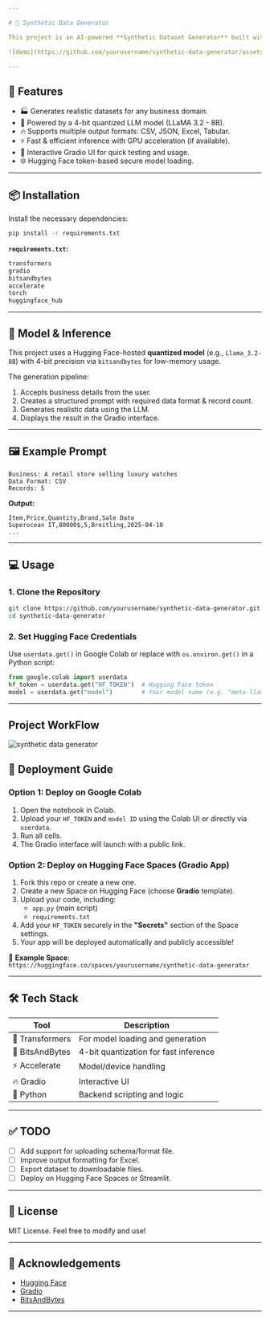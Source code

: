 ```yaml
---

# 🧠 Synthetic Data Generator

This project is an AI-powered **Synthetic Dataset Generator** built with 🤗 Transformers, BitsAndBytes, and Gradio. It takes business requirements and generates realistic datasets in various formats such as **CSV, JSON, Excel, or Tabular** using a quantized LLM (like LLaMA 3.2 8B).

![demo](https://github.com/yourusername/synthetic-data-generator/assets/demo.gif)

---
```


## 🚀 Features

- 🏭 Generates realistic datasets for any business domain.
- 🧠 Powered by a 4-bit quantized LLM model (LLaMA 3.2 - 8B).
- 🔥 Supports multiple output formats: CSV, JSON, Excel, Tabular.
- ⚡ Fast & efficient inference with GPU acceleration (if available).
- 🧰 Interactive Gradio UI for quick testing and usage.
- 🌐 Hugging Face token-based secure model loading.

---

## 📦 Installation

Install the necessary dependencies:

```bash
pip install -r requirements.txt
```

**`requirements.txt`:**

```txt
transformers
gradio
bitsandbytes
accelerate
torch
huggingface_hub
```

---

## 🧠 Model & Inference

This project uses a Hugging Face-hosted **quantized model** (e.g., `Llama_3.2-8B`) with 4-bit precision via `bitsandbytes` for low-memory usage.

The generation pipeline:

1. Accepts business details from the user.
2. Creates a structured prompt with required data format & record count.
3. Generates realistic data using the LLM.
4. Displays the result in the Gradio interface.

---

## 🖼️ Example Prompt

```
Business: A retail store selling luxury watches
Data Format: CSV
Records: 5
```

**Output:**
```
Item,Price,Quantity,Brand,Sale Date
Superocean IT,80000$,5,Breitling,2025-04-10
...
```

---

## 💻 Usage

### 1. Clone the Repository

```bash
git clone https://github.com/yourusername/synthetic-data-generator.git
cd synthetic-data-generator
```

### 2. Set Hugging Face Credentials

Use `userdata.get()` in Google Colab or replace with `os.environ.get()` in a Python script:

```python
from google.colab import userdata
hf_token = userdata.get("HF_TOKEN")  # Hugging Face token
model = userdata.get("model")        # Your model name (e.g. "meta-llama/Llama-3-8B-Instruct")
```

---
## Project WorkFlow

![synthetic data generator](https://github.com/user-attachments/assets/68b5101d-a439-4295-ac9c-9b2ea2198c9b)


## 🚀 Deployment Guide

### Option 1: Deploy on Google Colab

1. Open the notebook in Colab.
2. Upload your `HF_TOKEN` and `model ID` using the Colab UI or directly via `userdata`.
3. Run all cells.
4. The Gradio interface will launch with a public link.

### Option 2: Deploy on Hugging Face Spaces (Gradio App)

1. Fork this repo or create a new one.
2. Create a new Space on Hugging Face (choose **Gradio** template).
3. Upload your code, including:
   - `app.py` (main script)
   - `requirements.txt`
4. Add your `HF_TOKEN` securely in the **"Secrets"** section of the Space settings.
5. Your app will be deployed automatically and publicly accessible!

📘 **Example Space**: `https://huggingface.co/spaces/yourusername/synthetic-data-generator`

---

## 🛠 Tech Stack

| Tool           | Description                              |
|----------------|------------------------------------------|
| 🤗 Transformers| For model loading and generation         |
| 🧱 BitsAndBytes| 4-bit quantization for fast inference     |
| ⚡ Accelerate  | Model/device handling                     |
| 🔥 Gradio     | Interactive UI                            |
| 🐍 Python      | Backend scripting and logic              |

---

## ✅ TODO

- [ ] Add support for uploading schema/format file.
- [ ] Improve output formatting for Excel.
- [ ] Export dataset to downloadable files.
- [ ] Deploy on Hugging Face Spaces or Streamlit.

---

## 📜 License

MIT License. Feel free to modify and use!

---

## 🙌 Acknowledgements

- [Hugging Face](https://huggingface.co/)
- [Gradio](https://gradio.app/)
- [BitsAndBytes](https://github.com/TimDettmers/bitsandbytes)

---

